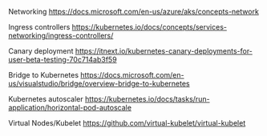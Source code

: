 Networking
https://docs.microsoft.com/en-us/azure/aks/concepts-network

Ingress controllers
https://kubernetes.io/docs/concepts/services-networking/ingress-controllers/

Canary deployment
https://itnext.io/kubernetes-canary-deployments-for-user-beta-testing-70c714ab3f59

Bridge to Kubernetes
https://docs.microsoft.com/en-us/visualstudio/bridge/overview-bridge-to-kubernetes

Kubernetes autoscaler
https://kubernetes.io/docs/tasks/run-application/horizontal-pod-autoscale

Virtual Nodes/Kubelet
https://github.com/virtual-kubelet/virtual-kubelet 



